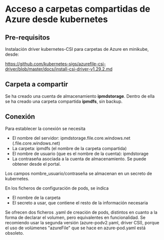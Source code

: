 # Acceso a carpetas compartidas de Azure desde kubernetes

## Pre-requisitos
Instalación driver kubernetes-CSI para carpetas de Azure en minikube, desde:

https://github.com/kubernetes-sigs/azurefile-csi-driver/blob/master/docs/install-csi-driver-v1.29.2.md

## Carpeta a compartir
Se ha creado una cuenta de almacenamiento **ipmdstorage**. Dentro de ella se ha creado una carpeta compartida **ipmdfs**, sin backup. 

## Conexión
Para establecer la conexión se necesita 

* El nombre del servidor: ipmdstorage.file.core.windows.net (<cuenta>.file.core.windows.net)
* La carpeta: ipmdfs (el nombre de la carpeta compartida)
* El nombre de usuario (que es el nombre de la cuenta): ipmdstorage
* La contraseña asociada a la cuenta de almacenamiento. Se puede obtener desde el portal. 

Los campos nombre_usuario/contraseña se almacenan en un secreto de kubernetes. 

En los ficheros de configuración de pods, se indica

* El nombre de la carpeta
* El secreto a usar, que contiene el resto de la información necesaria

Se ofrecen dos ficheros .yaml de creación de pods, distintos en cuanto a la forma de declarar el volumen, pero equivalentes en funcionalidad. Se recomiendo usar la segunda versión (azure-podv2.yaml, driver CSI), porque el uso de volúmenes "azureFile" que se hace en azure-pod.yaml está obsoleto. 
